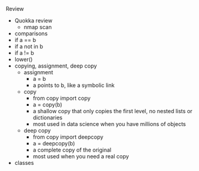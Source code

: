 Review
* Quokka review
  * nmap scan
* comparisons
* if a == b
* if a not in b
* if a != b
* lower()
* copying, assignment, deep copy
  * assignment
    * a = b
    * a points to b, like a symbolic link
  * copy
    * from copy import copy
    * a = copy(b)
    * a shallow copy that only copies the first level, no nested lists or dictionaries
    * most used in data science when you have millions of objects
  * deep copy
    * from copy import deepcopy
    * a = deepcopy(b)
    * a complete copy of the original
    * most used when you need a real copy
* classes